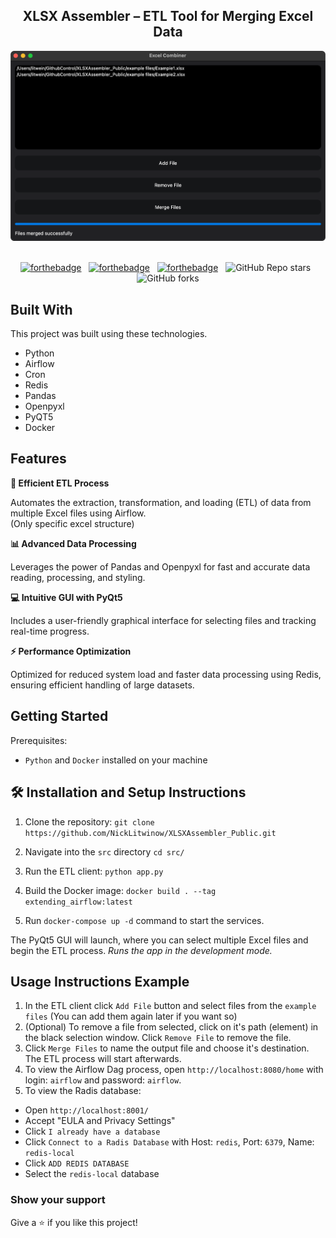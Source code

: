 <h2 align="center">
  XLSX Assembler – ETL Tool for Merging Excel Data
</h2>
<div align="center">
  <img alt="Demo" src="./assets/Demo.png" />
</div>

<br/>

<center>

[![forthebadge](https://forthebadge.com/images/badges/built-with-love.svg)](https://forthebadge.com) &nbsp;
[![forthebadge](https://forthebadge.com/images/badges/made-with-python.svg)](https://forthebadge.com) &nbsp;
[![forthebadge](https://forthebadge.com/images/badges/open-source.svg)](https://forthebadge.com) &nbsp;
![GitHub Repo stars](https://img.shields.io/github/stars/NickLitwinow/XLSXAssembler_Public?color=blue&logo=github&style=for-the-badge) &nbsp;
![GitHub forks](https://img.shields.io/github/forks/NickLitwinow/XLSXAssembler_Public?color=blue&logo=github&style=for-the-badge)

</center>

## Built With

This project was built using these technologies.

- Python
- Airflow
- Cron
- Redis
- Pandas
- Openpyxl
- PyQT5
- Docker

## Features

**🚀 Efficient ETL Process**

Automates the extraction, transformation, and loading (ETL) of data from multiple Excel files using Airflow.\
(Only specific excel structure)

**📊 Advanced Data Processing**

Leverages the power of Pandas and Openpyxl for fast and accurate data reading, processing, and styling.

**💻 Intuitive GUI with PyQt5**

Includes a user-friendly graphical interface for selecting files and tracking real-time progress.

**⚡ Performance Optimization**

Optimized for reduced system load and faster data processing using Redis, ensuring efficient handling of large datasets.

## Getting Started

Prerequisites:
- `Python` and `Docker` installed on your machine

## 🛠 Installation and Setup Instructions

1. Clone the repository:
`git clone https://github.com/NickLitwinow/XLSXAssembler_Public.git`

2. Navigate into the `src` directory `cd src/`

4. Run the ETL client:
`python app.py`

5. Build the Docker image:
`docker build . --tag extending_airflow:latest`

6. Run `docker-compose up -d` command to start the services.

The PyQt5 GUI will launch, where you can select multiple Excel files and begin the ETL process.
*Runs the app in the development mode.*

## Usage Instructions Example

1. In the ETL client click `Add File` button and select files from the `example files` (You can add them again later if you want so)
2. (Optional) To remove a file from selected, click on it's path (element) in the black selection window. Click `Remove File` to remove the file.
3. Click `Merge Files` to name the output file and choose it's destination. The ETL process will start afterwards.
4. To view the Airflow Dag process, open `http://localhost:8080/home` with login: `airflow` and password: `airflow`.
5. To view the Radis database:
- Open `http://localhost:8001/`
- Accept "EULA and Privacy Settings"
- Click `I already have a database`
- Click `Connect to a Radis Database` with Host: `redis`, Port: `6379`, Name: `redis-local`
- Click `ADD REDIS DATABASE`
- Select the `redis-local` database
 
### Show your support

Give a ⭐ if you like this project!
